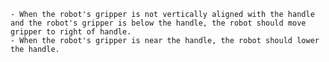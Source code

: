 
    - When the robot's gripper is not vertically aligned with the handle and the robot's gripper is below the handle, the robot should move gripper to right of handle.
    - When the robot's gripper is near the handle, the robot should lower the handle.